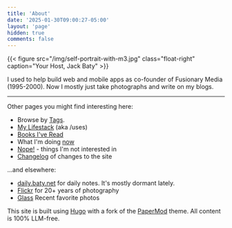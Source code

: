 ```yaml
---
title: 'About'
date: '2025-01-30T09:00:27-05:00'
layout: 'page'
hidden: true
comments: false
---
```


{{< figure src="/img/self-portrait-with-m3.jpg" class="float-right" caption="Your Host, Jack Baty" >}}

I used to help build web and mobile apps as co-founder of Fusionary Media (1995-2000). Now I mostly just take photographs and write on my blogs.

* * *

Other pages you might find interesting here:

- Browse by [Tags](/tags).
- [My Lifestack](/lifestack) (aka /uses)
- [Books I've Read](https://jackbaty.com/books)
- What I'm doing [now](/now)
- [Nope!](/nope) - things I'm not interested in
- [Changelog](/changelog) of changes to the site

...and elsewhere:

- [daily.baty.net](https://daily.baty.net) for daily notes. It's mostly dormant lately.
- [Flickr](https://flickr.com/photos/jbaty) for 20+ years of photography
- [Glass](https://glass.photo/jbaty) Recent favorite photos

This site is built using [Hugo](https://getkirby.com/) with a fork of the [PaperMod](https://github.com/adityatelange/hugo-PaperMod) theme. All content is 100% LLM-free.
